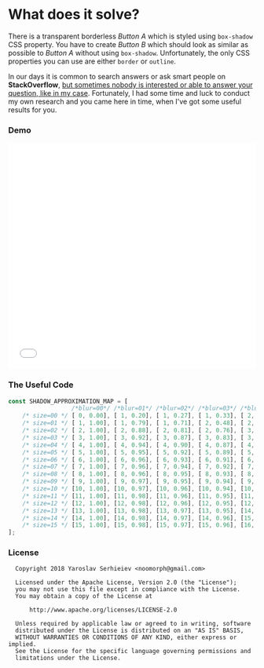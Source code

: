 # What does it solve?

There is a transparent borderless *Button A* which is styled using `box-shadow` CSS property.
You have to create *Button B* which should look as similar as possible to *Button A* without using `box-shadow`.
Unfortunately, the only CSS properties you can use are either `border` or `outline`.

In our days it is common to search answers or ask smart people on **StackOverflow**, [but sometimes nobody is interested or able to answer your question, like in my case](https://stackoverflow.com/questions/48097129/how-to-approximate-css-box-shadow-property-using-solid-border-only).
Fortunately, I had some time and luck to conduct my own research and you came here in time, when I've got some useful results for you.

### Demo

<iframe id="demo-iframe" src="demo/index.html" width="100%" height="460" allowtransparency="true" frameborder="0" scrolling="no"></iframe>

### The Useful Code

```javascript
const SHADOW_APPROXIMATION_MAP = [
                  /*blur=00*/ /*blur=01*/ /*blur=02*/ /*blur=03*/ /*blur=04*/ /*blur=05*/ /*blur=06*/ /*blur=07*/ /*blur=08*/ /*blur=09*/ /*blur=10*/ /*blur=11*/ /*blur=12*/ /*blur=13*/ /*blur=14*/ /*blur=15*/
    /* size=00 */ [ 0, 0.00], [ 1, 0.20], [ 1, 0.27], [ 1, 0.33], [ 2, 0.25], [ 2, 0.28], [ 2, 0.31], [ 2, 0.33], [ 2, 0.33], [ 3, 0.30], [ 3, 0.30], [ 3, 0.31], [ 3, 0.31], [ 4, 0.29], [ 4, 0.30], [ 4, 0.30],
    /* size=01 */ [ 1, 1.00], [ 1, 0.79], [ 1, 0.71], [ 2, 0.48], [ 2, 0.48], [ 2, 0.48], [ 3, 0.39], [ 3, 0.40], [ 3, 0.40], [ 4, 0.35], [ 4, 0.35], [ 4, 0.36], [ 4, 0.36], [ 4, 0.37], [ 5, 0.34], [ 5, 0.34],
    /* size=02 */ [ 2, 1.00], [ 2, 0.88], [ 2, 0.81], [ 2, 0.76], [ 3, 0.59], [ 3, 0.58], [ 3, 0.56], [ 4, 0.47], [ 4, 0.47], [ 4, 0.47], [ 4, 0.47], [ 4, 0.47], [ 4, 0.47], [ 5, 0.42], [ 5, 0.42], [ 5, 0.42],
    /* size=03 */ [ 3, 1.00], [ 3, 0.92], [ 3, 0.87], [ 3, 0.83], [ 3, 0.79], [ 4, 0.66], [ 4, 0.64], [ 4, 0.62], [ 4, 0.62], [ 5, 0.52], [ 5, 0.52], [ 5, 0.52], [ 5, 0.52], [ 6, 0.46], [ 6, 0.45], [ 6, 0.45],
    /* size=04 */ [ 4, 1.00], [ 4, 0.94], [ 4, 0.90], [ 4, 0.87], [ 4, 0.84], [ 4, 0.81], [ 5, 0.69], [ 5, 0.67], [ 5, 0.67], [ 5, 0.64], [ 5, 0.64], [ 6, 0.56], [ 6, 0.56], [ 6, 0.55], [ 7, 0.49], [ 7, 0.49],
    /* size=05 */ [ 5, 1.00], [ 5, 0.95], [ 5, 0.92], [ 5, 0.89], [ 5, 0.87], [ 5, 0.85], [ 6, 0.74], [ 6, 0.72], [ 6, 0.72], [ 6, 0.68], [ 6, 0.68], [ 6, 0.66], [ 6, 0.66], [ 7, 0.58], [ 7, 0.58], [ 7, 0.58],
    /* size=06 */ [ 6, 1.00], [ 6, 0.96], [ 6, 0.93], [ 6, 0.91], [ 6, 0.89], [ 6, 0.87], [ 6, 0.84], [ 7, 0.75], [ 7, 0.75], [ 7, 0.71], [ 7, 0.71], [ 7, 0.70], [ 7, 0.70], [ 8, 0.62], [ 8, 0.61], [ 8, 0.61],
    /* size=07 */ [ 7, 1.00], [ 7, 0.96], [ 7, 0.94], [ 7, 0.92], [ 7, 0.90], [ 7, 0.89], [ 7, 0.86], [ 8, 0.78], [ 8, 0.78], [ 8, 0.75], [ 8, 0.75], [ 8, 0.73], [ 8, 0.73], [ 8, 0.70], [ 9, 0.64], [ 9, 0.64],
    /* size=08 */ [ 8, 1.00], [ 8, 0.96], [ 8, 0.95], [ 8, 0.93], [ 8, 0.91], [ 8, 0.90], [ 8, 0.88], [ 8, 0.86], [ 8, 0.86], [ 9, 0.77], [ 9, 0.77], [ 9, 0.75], [ 9, 0.75], [ 9, 0.72], [10, 0.67], [10, 0.67],
    /* size=09 */ [ 9, 1.00], [ 9, 0.97], [ 9, 0.95], [ 9, 0.94], [ 9, 0.92], [ 9, 0.91], [ 9, 0.89], [ 9, 0.87], [ 9, 0.87], [10, 0.79], [10, 0.79], [10, 0.77], [10, 0.77], [10, 0.75], [10, 0.73], [10, 0.73],
    /* size=10 */ [10, 1.00], [10, 0.97], [10, 0.96], [10, 0.94], [10, 0.93], [10, 0.92], [10, 0.90], [10, 0.89], [10, 0.89], [11, 0.80], [11, 0.80], [11, 0.79], [11, 0.79], [11, 0.76], [11, 0.75], [11, 0.75],
    /* size=11 */ [11, 1.00], [11, 0.98], [11, 0.96], [11, 0.95], [11, 0.93], [11, 0.92], [11, 0.91], [11, 0.89], [11, 0.89], [11, 0.86], [11, 0.86], [12, 0.81], [12, 0.81], [12, 0.78], [12, 0.77], [12, 0.77],
    /* size=12 */ [12, 1.00], [12, 0.98], [12, 0.96], [12, 0.95], [12, 0.94], [12, 0.93], [12, 0.91], [12, 0.90], [12, 0.90], [12, 0.87], [12, 0.87], [13, 0.82], [13, 0.82], [13, 0.80], [13, 0.78], [13, 0.78],
    /* size=13 */ [13, 1.00], [13, 0.98], [13, 0.97], [13, 0.95], [14, 0.91], [13, 0.94], [13, 0.93], [13, 0.91], [14, 0.87], [14, 0.86], [14, 0.84], [14, 0.83], [14, 0.83], [14, 0.82], [14, 0.80], [15, 0.77],
    /* size=14 */ [14, 1.00], [14, 0.98], [14, 0.97], [14, 0.96], [15, 0.92], [14, 0.95], [14, 0.93], [14, 0.91], [15, 0.88], [15, 0.87], [15, 0.85], [15, 0.84], [15, 0.84], [15, 0.83], [15, 0.81], [15, 0.82],
    /* size=15 */ [15, 1.00], [15, 0.98], [15, 0.97], [15, 0.96], [16, 0.92], [15, 0.95], [15, 0.93], [15, 0.92], [16, 0.89], [16, 0.87], [16, 0.86], [16, 0.84], [16, 0.85], [16, 0.84], [16, 0.82], [16, 0.83],
];
```

### License

```
  Copyright 2018 Yaroslav Serhieiev <noomorph@gmail.com>

  Licensed under the Apache License, Version 2.0 (the "License");
  you may not use this file except in compliance with the License.
  You may obtain a copy of the License at

      http://www.apache.org/licenses/LICENSE-2.0

  Unless required by applicable law or agreed to in writing, software
  distributed under the License is distributed on an "AS IS" BASIS,
  WITHOUT WARRANTIES OR CONDITIONS OF ANY KIND, either express or implied.
  See the License for the specific language governing permissions and
  limitations under the License.
```

